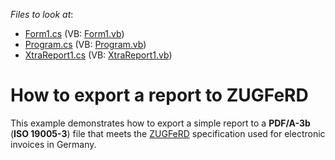 <!-- default file list -->
*Files to look at*:

* [Form1.cs](./CS/ZUGFeRD_sample/Form1.cs) (VB: [Form1.vb](./VB/ZUGFeRD_sample/Form1.vb))
* [Program.cs](./CS/ZUGFeRD_sample/Program.cs) (VB: [Program.vb](./VB/ZUGFeRD_sample/Program.vb))
* [XtraReport1.cs](./CS/ZUGFeRD_sample/XtraReport1.cs) (VB: [XtraReport1.vb](./VB/ZUGFeRD_sample/XtraReport1.vb))
<!-- default file list end -->
# How to export a report to ZUGFeRD


This example demonstrates how to export a simple report to a <strong>PDF/A-3b</strong> (<strong>ISO 19005-3</strong>) file that meets the <a href="https://de.wikipedia.org/wiki/ZUGFeRD">ZUGFeRD</a> specification used for electronic invoices in Germany.

<br/>


